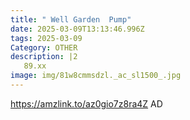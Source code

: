 ```yaml
---
title: " Well Garden  Pump"
date: 2025-03-09T13:13:46.996Z
tags: 2025-03-09
Category: OTHER
description: |2
   89.xx
image: img/81w8cmmsdzl._ac_sl1500_.jpg
---
```

https://amzlink.to/az0gio7z8ra4Z
AD